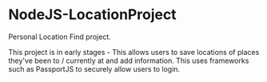 NodeJS-LocationProject
======================

Personal Location Find project.

This project is in early stages - This allows users to save locations of places they've been to / currently at and add information.
This uses frameworks such as PassportJS to securely allow users to login.
